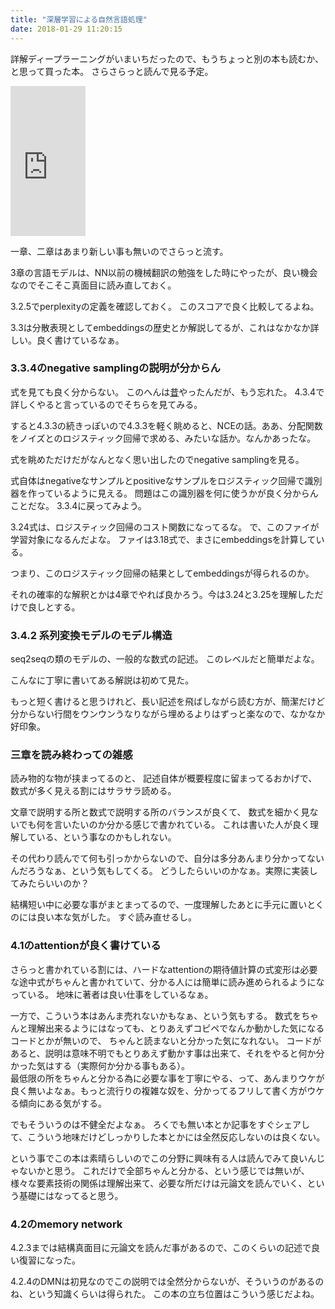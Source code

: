 ```yaml
---
title: "深層学習による自然言語処理"
date: 2018-01-29 11:20:15
---
```


詳解ディープラーニングがいまいちだったので、もうちょっと別の本も読むか、と思って買った本。
さらさらっと読んで見る予定。

<iframe style="width:120px;height:240px;" marginwidth="0" marginheight="0" scrolling="no" frameborder="0" src="https://rcm-fe.amazon-adsystem.com/e/cm?ref=qf_sp_asin_til&t=karino203-22&m=amazon&o=9&p=8&l=as1&IS1=1&detail=1&asins=4061529242&bc1=ffffff&lt1=_top&fc1=333333&lc1=0066c0&bg1=ffffff&f=ifr"> </iframe>

一章、二章はあまり新しい事も無いのでさらっと流す。

3章の言語モデルは、NN以前の機械翻訳の勉強をした時にやったが、良い機会なのでそこそこ真面目に読み直しておく。

3.2.5でperplexityの定義を確認しておく。
このスコアで良く比較してるよね。

3.3は分散表現としてembeddingsの歴史とか解説してるが、これはなかなか詳しい。良く書けているなぁ。

### 3.3.4のnegative samplingの説明が分からん

式を見ても良く分からない。
このへんは[昔](http://jbbs.shitaraba.net/bbs/read.cgi/study/12706/1489317317/)やったんだが、もう忘れた。
4.3.4で詳しくやると言っているのでそちらを見てみる。

すると4.3.3の続きっぽいので4.3.3を軽く眺めると、NCEの話。ああ、分配関数をノイズとのロジスティック回帰で求める、みたいな話か。なんかあったな。

式を眺めただけだがなんとなく思い出したのでnegative samplingを見る。

式自体はnegativeなサンプルとpositiveなサンプルをロジスティック回帰で識別器を作っているように見える。
問題はこの識別器を何に使うかが良く分からんことだな。
3.3.4に戻ってみよう。

3.24式は、ロジスティック回帰のコスト関数になってるな。
で、このファイが学習対象になるんだよな。
ファイは3.18式で、まさにembeddingsを計算している。

つまり、このロジスティック回帰の結果としてembeddingsが得られるのか。

それの確率的な解釈とかは4章でやれば良かろう。今は3.24と3.25を理解しただけで良しとする。

### 3.4.2 系列変換モデルのモデル構造

seq2seqの類のモデルの、一般的な数式の記述。
このレベルだと簡単だよな。

こんなに丁寧に書いてある解説は初めて見た。

もっと短く書けると思うけれど、長い記述を飛ばしながら読む方が、簡潔だけど分からない行間をウンウンうなりながら埋めるよりはずっと楽なので、なかなか好印象。

### 三章を読み終わっての雑感

読み物的な物が挟まってるのと、
記述自体が概要程度に留まってるおかげで、数式が多く見える割にはサラサラ読める。

文章で説明する所と数式で説明する所のバランスが良くて、
数式を細かく見ないでも何を言いたいのか分かる感じで書かれている。
これは書いた人が良く理解している、という事なのかもしれない。

その代わり読んでて何も引っかからないので、自分は多分あんまり分かってないんだろうなぁ、という気もしてくる。
どうしたらいいのかなぁ。実際に実装してみたらいいのか？

結構短い中に必要な事がまとまってるので、一度理解したあとに手元に置いとくのには良い本な気がした。
すぐ読み直せるし。

### 4.1のattentionが良く書けている

さらっと書かれている割には、ハードなattentionの期待値計算の式変形は必要な途中式がちゃんと書かれていて、分かる人には簡単に読み進められるようになっている。
地味に著者は良い仕事をしているなぁ。

一方で、こういう本はあんま売れないかもなぁ、という気もする。
数式をちゃんと理解出来るようにはなっても、とりあえずコピペでなんか動かした気になるコードとかが無いので、
ちゃんと読まないと分かった気になれない。
コードがあると、説明は意味不明でもとりあえず動かす事は出来て、それをやると何か分かった気はする（実際何か分かる事もある）。  
最低限の所をちゃんと分かる為に必要な事を丁寧にやる、って、あんまりウケが良く無いよなぁ。もっと流行りの複雑な奴を、分かってるフリして書く方がウケる傾向にある気がする。

でもそういうのは不健全だよなぁ。
ろくでも無い本とか記事をすぐシェアして、こういう地味だけどしっかりした本とかには全然反応しないのは良くない。

という事でこの本は素晴らしいのでこの分野に興味有る人は読んでみて良いんじゃないかと思う。
これだけで全部ちゃんと分かる、という感じでは無いが、様々な要素技術の関係は理解出来て、必要な所だけは元論文を読んでいく、という基礎にはなってると思う。

### 4.2のmemory  network

4.2.3までは結構真面目に元論文を読んだ事があるので、このくらいの記述で良い復習になった。

4.2.4のDMNは初見なのでこの説明では全然分からないが、そういうのがあるのね、という知識くらいは得られた。
この本の立ち位置はこういう感じだよね。

